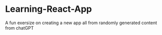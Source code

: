 # Learning-React-App
 A fun exersize on creating a new app all from randomly generated content from chatGPT

